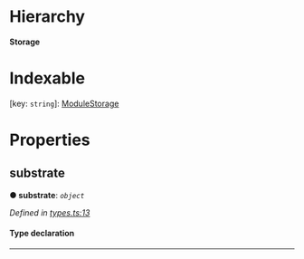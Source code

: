 

# Hierarchy

**Storage**

# Indexable

\[key: `string`\]:&nbsp;[ModuleStorage](_types_.modulestorage.md)
# Properties

<a id="substrate"></a>

##  substrate

**● substrate**: *`object`*

*Defined in [types.ts:13](https://github.com/polkadot-js/api/blob/a7f1606/packages/type-storage/src/types.ts#L13)*

#### Type declaration

[key: `string`]: `StorageFunction`

___

